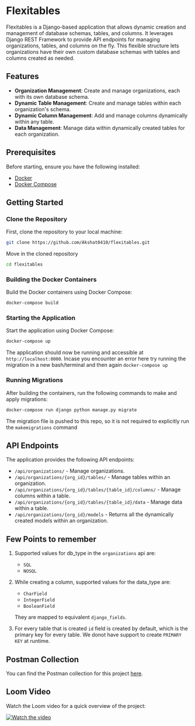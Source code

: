 # Flexitables

Flexitables is a Django-based application that allows dynamic creation and management of database schemas, tables, and columns. It leverages Django REST Framework to provide API endpoints for managing organizations, tables, and columns on the fly. This flexible structure lets organizations have their own custom database schemas with tables and columns created as needed.

## Features

- **Organization Management**: Create and manage organizations, each with its own database schema.
- **Dynamic Table Management**: Create and manage tables within each organization's schema.
- **Dynamic Column Management**: Add and manage columns dynamically within any table.
- **Data Management**: Manage data within dynamically created tables for each organization.

## Prerequisites

Before starting, ensure you have the following installed:

- [Docker](https://www.docker.com/)
- [Docker Compose](https://docs.docker.com/compose/)

## Getting Started

### Clone the Repository

First, clone the repository to your local machine:

```bash
git clone https://github.com/Akshat0410/flexitables.git
```

Move in the cloned repository

```bash
cd flexitables
```

### Building the Docker Containers

Build the Docker containers using Docker Compose:

```bash
docker-compose build
```

### Starting the Application

Start the application using Docker Compose:

```bash
docker-compose up
```
The application should now be running and accessible at `http://localhost:8000`.
Incase you encounter an error here try running the migration in a new bash/terminal and then again `docker-compose up`

### Running Migrations

After building the containers, run the following commands to make and apply migrations:

```bash
docker-compose run django python manage.py migrate
```
The migration file is pushed to this repo, so it is not required to explicitly run the `makemigrations` command

## API Endpoints

The application provides the following API endpoints:

- `/api/organizations/` - Manage organizations.
- `/api/organizations/{org_id}/tables/` - Manage tables within an organization.
- `/api/organizations/{org_id}/tables/{table_id}/columns/` - Manage columns within a table.
- `/api/organizations/{org_id}/tables/{table_id}/data` - Manage data within a table.
- `/api/organizations/{org_id}/models` - Returns all the dynamically created models within an organization.

## Few Points to remember
1. Supported values for db_type in the `organizations` api are:
    - `SQL`
    - `NOSQL`

2. While creating a column, supported values for the data_type are:
    - `CharField`
    - `IntegerField`
    - `BooleanField`

    They are mapped to equivalent `django_fields`.

3. For every table that is created `id` field is created by default, which is the primary key for every table. We donot have support to create `PRIMARY KEY` at runtime.

## Postman Collection

You can find the Postman collection for this project [here](https://drive.google.com/file/d/1fgz8cSjOZ1cmE6V7v06gWoRBOx7z6zt6/view?usp=drive_link).

## Loom Video

Watch the Loom video for a quick overview of the project:

[![Watch the video](https://cdn.loom.com/sessions/thumbnails/https://www.loom.com/share/6d9d1758fb3549c393eb4ee3523ec9f5?sid=95a46071-805b-4342-b8ca-654cb610ab67-with-play-button.png)](https://www.loom.com/share/6d9d1758fb3549c393eb4ee3523ec9f5?sid=56c86d6b-8f67-4131-a1ea-517b34cc0b81)

